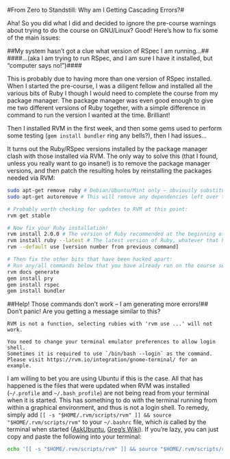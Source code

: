 #From Zero to Standstill: Why am I Getting Cascading Errors?#

Aha! So you did what I did and decided to ignore the pre-course warnings about trying to do the course on GNU/Linux? Good! Here’s how to fix some of the main issues:

##My system hasn’t got a clue what version of RSpec I am running…##
####…(aka I am trying to run RSpec, and I am sure I have it installed, but “computer says no!”)####

This is probably due to having more than one version of RSpec installed. When I started the pre-course, I was a diligent fellow and installed all the various bits of Ruby I though I would need to complete the course from my package manager. The package manager was even good enough to give me two different versions of Ruby together, with a simple difference in command to run the version I wanted at the time. Brilliant!

Then I installed RVM in the first week, and then some gems used to perform some testing (`gem install bundler` ring any bells?), then I had issues…

It turns out the Ruby/RSpec versions installed by the package manager clash with those installed via RVM. The only way to solve this (that I found, unless you really want to go insane!) is to remove the package manager versions, and then patch the resulting holes by reinstalling the packages needed via RVM:

```bash
sudo apt-get remove ruby # Debian/Ubuntu/Mint only – obviously substitute your package manager command here, or use your GUI.
sudo apt-get autoremove # This will remove any dependencies left over too.

# Probably worth checking for updates to RVM at this point:
rvm get stable

# Now fix your Ruby installation!
rvm install 2.0.0 # The version of Ruby recommended at the beginning of the course.
rvm install ruby --latest # The latest version of Ruby, whatever that happens to be. Note the version number when it appears!
rvm --default use [version number from previous command]

# Then fix the other bits that have been hacked apart:
# Run any/all commands below that you have already run on the course so far:
rvm docs generate
gem install pry
gem install rspec
gem install bundler
```

##Help! Those commands don’t work – I am generating more errors!##
Don’t panic! Are you getting a message similar to this?

```
RVM is not a function, selecting rubies with 'rvm use ...' will not work.

You need to change your terminal emulator preferences to allow login shell.
Sometimes it is required to use `/bin/bash --login` as the command.
Please visit https://rvm.io/integration/gnome-terminal/ for an example.
```

I am willing to bet you are using Ubuntu if this is the case. All that has happened is the files that were updated when RVM was installed (`~/.profile` and `~/.bash_profile`) are not being read from your terminal when it is started. This has something to do with the terminal running from within a graphical environment, and thus is not a login shell. To remedy, simply add `[[ -s "$HOME/.rvm/scripts/rvm" ]] && source "$HOME/.rvm/scripts/rvm"` to your `~/.bashrc` file, which _is_ called by the terminal when started ([AskUbuntu](http://askubuntu.com/questions/121073/why-bash-profile-is-not-getting-sourced-when-opening-a-terminal), [Greg’s Wiki](http://mywiki.wooledge.org/DotFiles)). If you’re lazy, you can just copy and paste the following into your terminal:

```bash
echo '[[ -s "$HOME/.rvm/scripts/rvm" ]] && source "$HOME/.rvm/scripts/rvm" # Load RVM into a shell session *as a function*' >> ~/.bashrc
```
